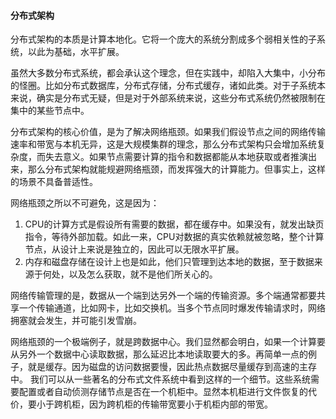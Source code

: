 #### 分布式架构

分布式架构的本质是计算本地化。它将一个庞大的系统分割成多个弱相关性的子系统，以此为基础，水平扩展。

虽然大多数分布式系统，都会承认这个理念，但在实践中，却陷入大集中，小分布的怪圈。比如分布式数据库，分布式存储，分布式缓存，诸如此类。对于子系统本来说，确实是分布式无疑，但是对于外部系统来说，这些分布式系统仍然被限制在集中的某些节点中。

分布式架构的核心价值，是为了解决网络瓶颈。如果我们假设节点之间的网络传输速率和带宽与本机无异，这是大规模集群的理念，那么分布式架构只会增加系统复杂度，而失去意义。如果节点需要计算的指令和数据都能从本地获取或者推演出来，那么分布式架构就能规避网络瓶颈，而发挥强大的计算能力。但事实上，这样的场景不具备普适性。

网络瓶颈之所以不可避免，这是因为：

1.  CPU的计算方式是假设所有需要的数据，都在缓存中。如果没有，就发出缺页指令，等待外部加载。如此一来，CPU对数据的真实依赖就被忽略，整个计算节点，从设计上来说是独立的，因此可以无限水平扩展。
2.  内存和磁盘存储在设计上也是如此，他们只管理到达本地的数据，至于数据来源于何处，以及怎么获取，就不是他们所关心的。

网络传输管理的是，数据从一个端到达另外一个端的传输资源。多个端通常都要共享一个传输通道，比如网卡，比如交换机。当多个节点同时爆发传输请求时，网络拥塞就会发生，并可能引发雪崩。

网络瓶颈的一个极端例子，就是跨数据中心。我们显然都会明白，如果一个计算要从另外一个数据中心读取数据，那么延迟比本地读取要大的多。再简单一点的例子，就是缓存。因为磁盘的访问数据要慢，因此热点数据尽量缓存到高速的主存中。
我们可以从一些著名的分布式文件系统中看到这样的一个细节。这些系统需要配置或者自动侦测存储节点是否在一个机柜中。显然本机柜进行文件恢复的代价，要小于跨机柜，因为跨机柜的传输带宽要小于机柜内部的带宽。


